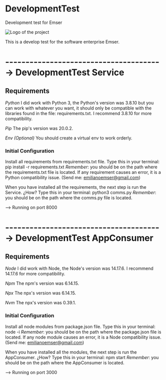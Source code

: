 # DevelopmentTest
Development test for Emser

![Logo of the project](https://raw.githubusercontent.com/1W3112063PereyraEmiliano/DevelopmentTest/main/App/appconsumer/public/icon.ico)

This is a develop test for the software enterprise Emser.

# ---------------------------------------> DevelopmentTest Service
## Requirements

*Python*
I did work with Python 3, the Python's version was 3.8.10 but you can work with whatever you want, it should only be compatible with the libraries found in the file: requirements.txt. 
I recommend 3.8.10 for more compatibility.

*Pip*
The pip's version was 20.0.2.

*Env (Optional)*
You should create a virtual env to work orderly.
### Initial Configuration

Install all requirements from requirements.txt file. 
Type this in your terminal: pip install -r requirements.txt
*Remember*: you should be on the path where the requirements.txt file is located.
If any requirement causes an error, it is a Python compatibility issue. (Send me: emilianoemser@gmail.com)

When you have installed all the requirements, the next step is run the Service.
¿How?
Type this in your terminal: python3 comms.py
*Remember*: you should be on the path where the comms.py file is located.

--> Running on port 8000
# ---------------------------------------> DevelopmentTest AppConsumer
## Requirements

*Node*
I did work with Node, the Node's version was 14.17.6.
I recommend 14.17.6 for more compatibility.

*Npm*
The npm's version was 6.14.15.

*Npx*
The npx's version was 6.14.15.

*Nvm*
The npx's version was 0.39.1.
### Initial Configuration

Install all node modules from package.json file. 
Type this in your terminal: node -i
*Remember*: you should be on the path where the package.json file is located.
If any node module causes an error, it is a Node compatibility issue. (Send me: emilianoemser@gmail.com)

When you have installed all the modules, the next step is run the AppConsumer.
¿How?
Type this in your terminal: npm start
*Remember*: you should be on the path where the AppConsumer is located.

--> Running on port 3000